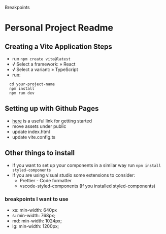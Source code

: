 Breakpoints

# Personal Project Readme

## Creating a Vite Application Steps

- run `npm create vite@latest`
- √ Select a framework: » React
- √ Select a variant: » TypeScript
- run:

```
  cd your-project-name
  npm install
  npm run dev
```

## Setting up with Github Pages

- [here](https://vitejs.dev/guide/static-deploy#deploying-a-static-site) is a useful link for getting started
- move assets under public
- update index.html
- update vite.config.ts

## Other things to install

- If you want to set up your components in a similar way run `npm install styled-components`
- If you are using visual studio some extensions to consider:
  - Prettier - Code formatter
  - vscode-styled-components (If you installed styled-components)

### breakpoints I want to use

- xs: min-width: 640px
- s: min-width: 768px;
- md: min-width: 1024px;
- lg: min-width: 1200px;
